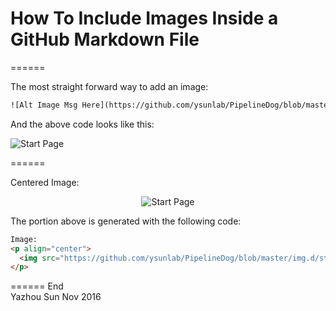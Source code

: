 # How To Include Images Inside a GitHub Markdown File

======

The most straight forward way to add an image:
```HTML
![Alt Image Msg Here](https://github.com/ysunlab/PipelineDog/blob/master/img.d/startPage.jpg?raw=true)
```
And the above code looks like this:  

![Start Page](https://github.com/ysunlab/PipelineDog/blob/master/img.d/startPage.jpg?raw=true)

======

Centered Image:  
<p align="center">
  <img src="https://github.com/ysunlab/PipelineDog/blob/master/img.d/startPage.jpg?raw=true" alt="Start Page" />
</p>

The portion above is generated with the following code:
```HTML
Image:  
<p align="center">
  <img src="https://github.com/ysunlab/PipelineDog/blob/master/img.d/startPage.jpg?raw=true" alt="Start Page" />
</p>
```
======
End  
Yazhou Sun Nov 2016
